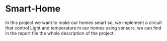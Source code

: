 # Smart-Home

In this project we want to make our homes smart so, we implement a circuit that control
Light and temperature in our homes using sensors. we can find in the report file the whole
description of the project.
